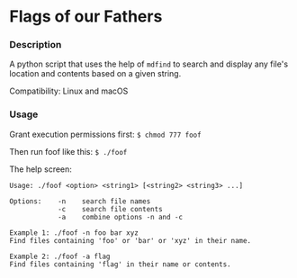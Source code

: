 # Flags of our Fathers

### Description

A python script that uses the help of `mdfind` to search and display any file's location and contents based on a given string.

Compatibility: Linux and macOS

### Usage

Grant execution permissions first:
`$ chmod 777 foof`

Then run foof like this:
`$ ./foof`

The help screen:
```
Usage: ./foof <option> <string1> [<string2> <string3> ...]

Options:    -n    search file names
            -c    search file contents
            -a    combine options -n and -c

Example 1: ./foof -n foo bar xyz
Find files containing 'foo' or 'bar' or 'xyz' in their name.

Example 2: ./foof -a flag
Find files containing 'flag' in their name or contents.
```
